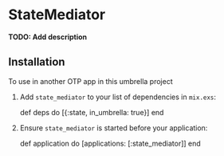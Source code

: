 # StateMediator

**TODO: Add description**

## Installation

To use in another OTP app in this umbrella project

  1. Add `state_mediator` to your list of dependencies in `mix.exs`:

        def deps do
          [{:state, in_umbrella: true}]
        end

  2. Ensure `state_mediator` is started before your application:

        def application do
          [applications: [:state_mediator]]
        end
